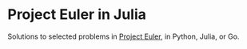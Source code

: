 # Project Euler in Julia

Solutions to selected problems in [Project Euler](https://projecteuler.net/), in Python, Julia, or Go.
